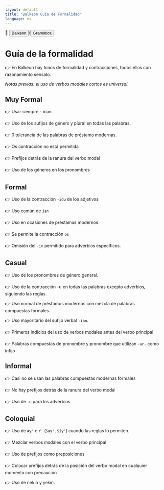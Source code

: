 ```yaml
---
layout: default
title: "Balkeon Guía de Formalidad"
language: es
---
```


📂 <button class="button-16" role="button" onclick="location.href='../../index'">Balkeon</button>/<button class="button-16" role="button" onclick="location.href='../index'">Gramática</button>

# Guía de la formalidad

👉 En Balkeon hay tonos de formalidad y contracciones, todos ellos con razonamiento sensato.

*Notas previas: el uso de verbos modales cortos es universal.*

## Muy Formal

👉 Usar siempre - irian.

👉 Uso de los sufijos de género y plural en todas las palabras.

👉 0 tolerancia de las palabras de préstamo modernas.

👉 Os contracción no está permitida

👉 Prefijos detrás de la ranura del verbo modal

👉 Uso de los géneros en los pronombres

## Formal

👉 Uso de la contracción `-idu` de los adjetivos

👉 Uso común de `ian`

👉 Uso en ocasiones de préstamos modernos

👉 Se permite la contracción `os`

👉 Omisión del `-in` permitido para adverbios específicos.

## Casual

👉 Uso de los pronombres de género general.

👉 Uso de la contracción -u en todas las palabras excepto adverbios, siguiendo las reglas.

👉 Uso normal de préstamos modernos con mezcla de palabras compuestas formales.

👉 Uso mayoritario del sufijo verbal `-ian`.

👉 Primeros indicios del uso de verbos modales antes del verbo principal

👉 Palabras compuestas de pronombre y pronombre que utilizan `-ar-` como infijo

## Informal

👉 Casi no se usan las palabras compuestas modernas formales

👉 No hay prefijos detrás de la ranura del verbo modal 

👉 Uso de `-u` para los adverbios. 

## Coloquial

👉 Uso de `Ay'` e `Y'` (`Say'`, `Siy'`) cuando las reglas lo permiten.

👉 Mezclar verbos modales con el verbo principal

👉 Uso de prefijos como preposiciones

👉 Colocar prefijos detrás de la posición del verbo modal en cualquier momento con precaución

👉 Uso de nekin y yekin.
